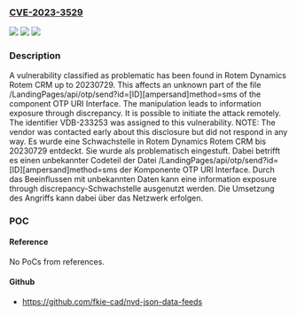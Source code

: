 ### [CVE-2023-3529](https://cve.mitre.org/cgi-bin/cvename.cgi?name=CVE-2023-3529)
![](https://img.shields.io/static/v1?label=Product&message=Rotem%20CRM&color=blue)
![](https://img.shields.io/static/v1?label=Version&message=20230729%20&color=brightgreen)
![](https://img.shields.io/static/v1?label=Vulnerability&message=CWE-203%20Information%20Exposure%20Through%20Discrepancy&color=brightgreen)

### Description

A vulnerability classified as problematic has been found in Rotem Dynamics Rotem CRM up to 20230729. This affects an unknown part of the file /LandingPages/api/otp/send?id=[ID][ampersand]method=sms of the component OTP URI Interface. The manipulation leads to information exposure through discrepancy. It is possible to initiate the attack remotely. The identifier VDB-233253 was assigned to this vulnerability. NOTE: The vendor was contacted early about this disclosure but did not respond in any way.
Es wurde eine Schwachstelle in Rotem Dynamics Rotem CRM bis 20230729 entdeckt. Sie wurde als problematisch eingestuft. Dabei betrifft es einen unbekannter Codeteil der Datei /LandingPages/api/otp/send?id=[ID][ampersand]method=sms der Komponente OTP URI Interface. Durch das Beeinflussen mit unbekannten Daten kann eine information exposure through discrepancy-Schwachstelle ausgenutzt werden. Die Umsetzung des Angriffs kann dabei über das Netzwerk erfolgen.

### POC

#### Reference
No PoCs from references.

#### Github
- https://github.com/fkie-cad/nvd-json-data-feeds

